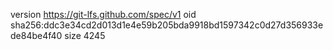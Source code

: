 version https://git-lfs.github.com/spec/v1
oid sha256:ddc3e34cd2d013d1e4e59b205bda9918bd1597342c0d27d356933ede84be4f40
size 4245
